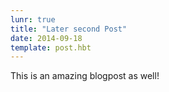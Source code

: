 ```yaml
---
lunr: true
title: "Later second Post"
date: 2014-09-18
template: post.hbt
---
```

This is an amazing blogpost as well!
